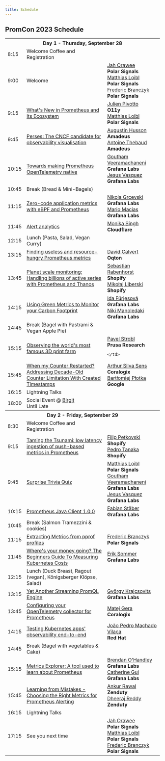 ```yaml
---
title: Schedule
---
```


## PromCon 2023 Schedule

<table class="table schedule-table">
  <tr class="day">
    <th colspan="3">Day 1 - Thursday, September 28</th>
  </tr>
  <tr class="break">
    <td>8:15</td>
    <td>Welcome Coffee and Registration</td>
    <td></td>
  </tr>
   <tr class="talk">
    <td>9:00</td>
    <td>
      Welcome
    </td>
    <td>
      <a href="../speakers/jah-orawee">Jah Orawee</a>
      <br/>
      <b>Polar Signals</b>
      <br/>
      <a href="../speakers/matthias-loibl">Matthias Loibl</a>
      <br/>
      <b>Polar Signals</b>
      <br/>
      <a href="../speakers/frederic-branczyk">Frederic Branczyk</a>
      <br/>
      <b>Polar Signals</b>
    </td>
  </tr>
   <tr class="talk">
    <td>9:15</td>
    <td>
      <a href="../talks/whats-new-in-prometheus-and-its-">What's New in Prometheus and Its Ecosystem</a>
    </td>
    <td>
      <a href="../speakers/julien-pivotto">Julien Pivotto</a>
      <br/>
      <b>O11y</b>
      <br/>
      <a href="../speakers/matthias-loibl">Matthias Loibl</a>
      <br/>
      <b>Polar Signals</b>
    </td>
  </tr>
   <tr class="talk">
    <td>9:45</td>
    <td>
      <a href="../talks/perses">Perses: The CNCF candidate for observability visualisation</a>
    </td>
    <td>
      <a href="../speakers/augustin-husson">Augustin Husson</a>
      <br>
      <b>Amadeus</b>
      <br>
      <a href="../speakers/antoine-thebaud">Antoine Thebaud</a>
      <br>
      <b>Amadeus</b>
    </td>
  </tr>
   <tr class="talk">
    <td>10:15</td>
    <td>
      <a href="../talks/towards-making-prometheus-opentelemetry-native">Towards making Prometheus OpenTelemetry native</a>
    </td>
    <td>
      <a href="../speakers/goutham-veeramachaneni">Goutham Veeramachaneni</a>
      <br/>
      <b>Grafana Labs</b>
      <br/>
      <a href="../speakers/jesus-vasquez">Jesus Vasquez</a>
      <br/>
      <b>Grafana Labs</b>
      <br/>
    </td>
  </tr>
  <tr class="break">
    <td>10:45</td>
    <td>Break (Bread & Mini-Bagels)</td>
    <td></td>
  </tr>
   <tr class="talk">
    <td>11:15</td>
    <td>
      <a href="../talks/zero-code-application-metrics-with-ebpf">Zero-code application metrics with eBPF and Prometheus</a>
    </td>
    <td>
      <a href="../speakers/nikola-grcevski">Nikola Grcevski</a>
      <br/>
      <b>Grafana Labs</b>
      <br/>
      <a href="../speakers/mario-macias">Mario Macias</a>
      <br/>
      <b>Grafana Labs</b>
      <br/>
    </td>
  </tr>
   <tr class="talk">
    <td>11:45</td>
    <td>
      <a href="../talks/alert-analytics">Alert analytics</a>
    </td>
    <td>
      <a href="../speakers/monika-singh">Monika Singh</a>
      <br>
      <b>Cloudflare</b>
    </td>
  </tr>
  <tr class="break">
    <td>12:15</td>
    <td>Lunch (Pasta, Salad, Vegan Curry)</td>
    <td></td>
  </tr>
   <tr class="talk">
    <td>13:15</td>
    <td>
      <a href="../talks/finding-useless-and-resource-hungry-prometheus-metrics">Finding useless and resource-hungry Prometheus metrics</a>
    </td>
    <td>
      <a href="../speakers/david-calvert">David Calvert</a>
      <br>
      <b>Oqton</b>
    </td>
  </tr>
   <tr class="talk">
    <td>13:45</td>
    <td>
      <a href="../talks/planet-scale-monitoring-handling-billions-of-active-series-with-prometheus-and-thanos">Planet scale monitoring: Handling billions of active series with Prometheus and Thanos</a>
    </td>
    <td>
      <a href="../speakers/sebastian-rabenhorst">Sebastian Rabenhorst</a>
      <br>
      <b>Shopify</b>
      <br/>
      <a href="../speakers/mikolaj-liberski">Mikołaj Liberski</a>
      <br>
      <b>Shopify</b>
    </td>
  </tr>
   <tr class="talk">
    <td>14:15</td>
    <td>
      <a href="../talks/using-green-metrics-to-monitor-your-carbon-footprint">Using Green Metrics to Monitor your Carbon Footprint </a>
    </td>
    <td>
      <a href="../speakers/ida-furjesova">Ida Fürjesová</a>
      <br>
      <b>Grafana Labs</b>
      <br>
      <a href="../speakers/niki-manoledaki">Niki Manoledaki</a>
      <br>
      <b>Grafana Labs</b>
      <br>
    </td>
  </tr>
  <tr class="break">
    <td>14:45</td>
    <td>Break (Bagel with Pastrami & Vegan Apple Pie)</td>
    <td></td>
  </tr>
   <tr class="talk">
    <td>15:15</td>
    <td>
      <a href="../talks/observing-the-worlds-most-famous-3d-print-farm">Observing the world's most famous 3D print farm</a>
    </td>
    <td>
      <a href="../speakers/pavel-strobl">Pavel Strobl</a>
      <br>
      <b>Prusa Research</b>
      
    </td>
  </tr>
   <tr class="talk">
    <td>15:45</td>
    <td>
      <a href="../talks/when-my-counter-restarted-addressing-decade-old-counter-limitation-with-created-timestamps">When my Counter Restarted? Addressing Decade-Old Counter Limitation With Created Timestamps</a>
    </td>
    <td>
      <a href="../speakers/arthur-silva-sens">Arthur Silva Sens</a>
      <br>
      <b>Coralogix</b>
      <br>
      <a href="../speakers/bartlomiej-plotka">Bartłomiej Płotka</a>
      <br>
      <b>Google</b>
    </td>
  </tr>
  <tr class="talk">
    <td>16:15</td>
    <td>Lightning Talks</td>
    <td></td>
  </tr>
  <tr class="break">
    <td>18:00</td>
    <td>Social Event @ <a href="https://maps.app.goo.gl/zpDexrtXym8SGPQo6">Birgit</a><br/>Until Late</td>
    <td></td>
  </tr>
  <tr class="day">
    <th colspan="3">Day 2 - Friday, September 29</th>
  </tr>
  <tr class="break">
    <td>8:30</td>
    <td>Welcome Coffee and Registration</td>
    <td></td>
  </tr>
   <tr class="talk">
    <td>9:15</td>
    <td>
      <a href="../talks/taming-the-tsunami-low-latency-ingestion-of-push-based-metrics-in-prometheus">Taming the Tsunami: low latency ingestion of push-based metrics in Prometheus</a>
    </td>
    <td>
      <a href="../speakers/filip-petkovski">Filip Petkovski</a>
      <br>
      <b>Shopify</b>
      <br>
      <a href="../speakers/pedro-tanaka">Pedro Tanaka</a>
      <br>
      <b>Shopify</b>
      <br>
    </td>
  </tr>
   <tr class="talk">
    <td>9:45</td>
    <td>
      <a href="#">Surprise Trivia Quiz</a>
    </td>
    <td>
      <a href="../speakers/matthias-loibl">Matthias Loibl</a>
      <br/>
      <b>Polar Signals</b>
      <a href="../speakers/goutham-veeramachaneni">Goutham Veeramachaneni</a>
      <br/>
      <b>Grafana Labs</b>
      <br/>
      <a href="../speakers/jesus-vasquez">Jesus Vasquez</a>
      <br/>
      <b>Grafana Labs</b>
      <br/>
    </td>
  </tr>
   <tr class="talk">
    <td>10:15</td>
    <td>
      <a href="../talks/prometheus-java-client">Prometheus Java Client 1.0.0</a>
    </td>
    <td>
      <a href="../speakers/fabian-staber">Fabian Stäber</a>
      <br>
      <b>Grafana Labs</b>     
    </td>
  </tr>
  <tr class="break">
    <td>10:45</td>
    <td>Break (Salmon Tramezzini & cookies)</td>
    <td></td>
  </tr>
   <tr class="talk">
    <td>11:15</td>
    <td>
      <a href="#">Extracting Metrics from pprof profiles</a>
    </td>
    <td>
      <a href="../speakers/frederic-branczyk">Frederic Branczyk</a>
      <br/>
      <b>Polar Signals</b>
    </td>
  </tr>
   <tr class="talk">
    <td>11:45</td>
    <td>
      <a href="../talks/where-your-money-going-the-beginners-guide-to-measuring-kubernetes-costs">Where's your money going? The Beginners Guide To Measuring Kubernetes Costs</a>
    </td>
    <td>
      <a href="../speakers/erik-sommer">Erik Sommer</a>
      <br>
      <b>Grafana Labs</b>      
    </td>
  </tr>
  <tr class="break">
    <td>12:15</td>
    <td>Lunch (Duck Breast, Ragout (vegan), Königsberger Klöpse, Salad)</td>
    <td></td>
  </tr>
   <tr class="talk">
    <td>13:15</td>
    <td>
      <a href="../talks/yet-another-streaming-promql-engine">Yet Another Streaming PromQL Engine</a>
    </td>
    <td>
      <a href="../speakers/gyorgy-krajcsovits">György Krajcsovits</a>
      <br>
      <b>Grafana Labs</b>      
    </td>
  </tr>
   <tr class="talk">
    <td>13:45</td>
    <td>
      <a href="../talks/configuring-your-opentelemetry-collector-for-prometheus">Configuring your OpenTelemetry collector for Prometheus</a>
    </td>
    <td>
      <a href="../speakers/matej-gera">Matej Gera</a>
      <br>
      <b>Coralogix</b>
    </td>
  </tr>
   <tr class="talk">
    <td>14:15</td>
    <td>
      <a href="../talks/testing-kubernetes-apps-observability-end-to-end">Testing Kubernetes apps' observability end-to-end</a>
    </td>
    <td>
      <a href="../speakers/joao-pedro-machado-vilaca">João Pedro Machado Vilaça</a>
      <br>
      <b>Red Hat</b>
    </td>
  </tr>
  <tr class="break">
    <td>14:45</td>
    <td>Break (Bagel with vegetables & Cake)</td>
    <td></td>
  </tr>
   <tr class="talk">
    <td>15:15</td>
    <td>
      <a href="../talks/metrics-explorer-a-tool-used-to-learn-about-prometheus">Metrics Explorer: A tool used to learn about Prometheus</a>
    </td>
    <td>
      <a href="../speakers/brendan-o-handley">Brendan O'Handley</a>
      <br>
      <b>Grafana Labs</b>
      <br>
      <a href="../speakers/catherine-gui">Catherine Gui</a>
      <br>
      <b>Grafana Labs</b>
    </td>
  </tr>
   <tr class="talk">
    <td>15:45</td>
    <td>
      <a href="../talks/learning-from-mistakes-choosing-the-right-metrics-for-prometheus-alerting">Learning from Mistakes - Choosing the Right Metrics for Prometheus Alerting</a>
    </td>
    <td>
      <a href="../speakers/ankur-rawal">Ankur Rawal</a>
      <br>
      <b>Zenduty</b>
      <br>
      <a href="../speakers/dheeraj-reddy">Dheeraj Reddy</a>
      <br>
      <b>Zenduty</b>
    </td>
  </tr>
  <tr class="talk">
    <td>16:15</td>
    <td>Lightning Talks</td>
    <td></td>
  </tr>
   <tr class="talk">
    <td>17:15</td>
    <td>
      See you next time
    </td>
    <td>
      <a href="../speakers/jah-orawee">Jah Orawee</a>
      <br/>
      <b>Polar Signals</b>
      <br/>
      <a href="../speakers/matthias-loibl">Matthias Loibl</a>
      <br/>
      <b>Polar Signals</b>
      <br/>
      <a href="../speakers/frederic-branczyk">Frederic Branczyk</a>
      <br/>
      <b>Polar Signals</b>
    </td>
  </tr>
</table>
